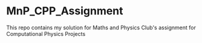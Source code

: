 # MnP_CPP_Assignment
This repo contains my solution for Maths and Physics Club's assignment for Computational Physics Projects